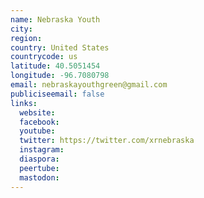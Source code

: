 ```yaml
---
name: Nebraska Youth
city:
region:
country: United States
countrycode: us
latitude: 40.5051454
longitude: -96.7080798
email: nebraskayouthgreen@gmail.com
publiciseemail: false
links:
  website:
  facebook:
  youtube:
  twitter: https://twitter.com/xrnebraska
  instagram:
  diaspora:
  peertube:
  mastodon:
---
```

